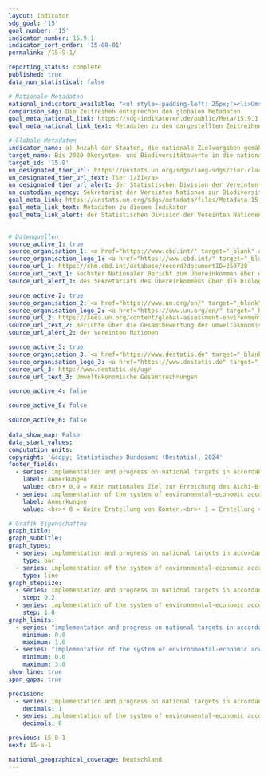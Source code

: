```yaml
---
layout: indicator    
sdg_goal: '15'    
goal_number: '15'    
indicator_number: 15.9.1    
indicator_sort_order: '15-09-01'    
permalink: /15-9-1/    

reporting_status: complete    
published: true    
data_non_statistical: false    

# Nationale Metadaten    
national_indicators_available: "<ul style='padding-left: 25px;'><li>Umsetzung sowie Fortschritte bei nationalen Zielvorgaben gemäß oder ähnlich dem Aichi-Biodiversitätsziel 2 des Strategieplans für die biologische Vielfalt 2011-2020</li> <li> Umsetzung des Systems der Umweltökonomischen Gesamtrechnungen (UGR)</li></ul>"    
comparison_sdg: Die Zeitreihen entsprechen den globalen Metadaten.    
goal_meta_national_link: https://sdg-indikatoren.de/public/Meta/15.9.1.pdf
goal_meta_national_link_text: Metadaten zu den dargestellten Zeitreihen    

# Globale Metadaten    
indicator_name: a) Anzahl der Staaten, die nationale Zielvorgaben gemäß oder ähnlich dem Aichi-Biodiversitätsziel 2 des Strategieplans für die biologische Vielfalt 2011-2020 in ihre nationalen Strategien und Aktionspläne zugunsten der biologischen Vielfalt aufgenommen haben, und die bei der Umsetzung dieser Zielvorgaben gemeldeten Fortschritte und b) Aufnahme der biologischen Vielfalt in die nationalen Rechnungslegungs- und Berichterstattungssysteme, definiert als die Anwendung des Systems der Umweltökonomischen Gesamtrechnungen    
target_name: Bis 2020 Ökosystem- und Biodiversitätswerte in die nationalen und lokalen Planungen, Entwicklungsprozesse, Armutsbekämpfungsstrategien und Gesamtrechnungssysteme einbeziehen    
target_id: '15.9'    
un_designated_tier_url: https://unstats.un.org/sdgs/iaeg-sdgs/tier-classification/'    
un_designated_tier_url_text: Tier I/II</a>    
un_designated_tier_url_alert: der Statistischen Division der Vereinten Nationen    
un_custodian_agency: Sekretariat der Vereinten Nationen zur Biodiversitätskonvention (CBD-Secretariat)<br>Umweltprogramm der Vereinten Nationen (UNEP)    
goal_meta_link: https://unstats.un.org/sdgs/metadata/files/Metadata-15-09-01.pdf    
goal_meta_link_text: Metadaten zu diesem Indikator    
goal_meta_link_alert: der Statistischen Division der Vereinten Nationen    
    

# Datenquellen
source_active_1: true
source_organisation_1: <a href="https://www.cbd.int/" target="_blank" onclick="return confirm_alert('des Sekretariats des Übereinkommens über die biologische Vielfalt','De');"> Sekretariat des Übereinkommens über die biologische Vielfalt </a>
source_organisation_logo_1: <a href="https://www.cbd.int/" target="_blank" onclick="return confirm_alert('des Sekretariats des Übereinkommens über die biologische Vielfalt','De');"><img src="https://sdg-indikatoren.de/public/OrgImgDe/cbd.png" alt="Logo cbd" style="height:60px; width:148px"/></a>
source_url_1: https://chm.cbd.int/database/record?documentID=250738
source_url_text_1: Sechster Nationaler Bericht zum Übereinkommen über die biologische Vielfalt (nicht auf Deutsch verfügbar)
source_url_alert_1: des Sekretariats des Übereinkommens über die biologische Vielfalt

source_active_2: true
source_organisation_2: <a href="https://www.un.org/en/" target="_blank" onclick="return confirm_alert('der Vereinten Nationen','De');"> Vereinte Nationen (VN) </a>
source_organisation_logo_2: <a href="https://www.un.org/en/" target="_blank" onclick="return confirm_alert('der Vereinten Nationen','De');"><img src="https://sdg-indikatoren.de/public/OrgImgDe/un.png" alt="Logo un" style="height:60px; width:148px"/></a>
source_url_2: https://seea.un.org/content/global-assessment-environmental-economic-accounting
source_url_text_2: Berichte über die Gesamtbewertung der umweltökonomischen Gesamtrechnung und unterstützende Statistiken (nicht auf Deutsch verfügbar)
source_url_alert_2: der Vereinten Nationen

source_active_3: true
source_organisation_3: <a href="https://www.destatis.de" target="_blank"> Statistisches Bundesamt (Destatis) </a>
source_organisation_logo_3: <a href="https://www.destatis.de" target="_blank"><img src="https://sdg-indikatoren.de/public/OrgImgDe/destatis.png" alt="Logo destatis" style="height:60px; width:148px"/></a>
source_url_3: http://www.destatis.de/ugr
source_url_text_3: Umweltökonomische Gesamtrechnungen

source_active_4: false

source_active_5: false

source_active_6: false
    
data_show_map: False    
data_start_values:     
computation_units:    
copyright: '&copy; Statistisches Bundesamt (Destatis), 2024'    
footer_fields:
  - series: implementation and progress on national targets in accordance with or similar to aichi biodiversity target 2 of the strategic plan for biodiversity 2011-2020
    label: Anmerkungen
    value: <br>• 0,0 = Kein nationales Ziel zur Erreichung des Aichi-Biodiversitätsziels 2.<br>• 0,2 = Nationales Ziel existiert, aber Entfernung von der Zielerreichung.<br>• 0,4 = Nationales Ziel existiert, aber kein Fortschritt.<br>• 0,6 = Nationales Ziel existiert und Fortschritt, jedoch in einem ungenügendem Maß.<br>• 0,8 = Nationales Ziel existiert und der Fortschritt ist auf dem Weg der Zielerreichung.<br>• 1,0 = Nationales Ziel existiert und der Fortschritt ist auf dem Weg über das Ziel hinauszugehen.<br>• Daten sind nur für 2019 verfügbar.
  - series: implementation of the system of environmental-economic accounting (seea)
    label: Anmerkungen
    value: <br>• 0 = Keine Erstellung von Konten.<br>• 1 = Erstellung von Konten.<br>• 2 = Veröffentlichung von Konten.<br>• 3 = Regelmäßige Erstellung und Veröffentlichung von Konten.    

# Grafik Eigenschaften    
graph_title: 
graph_subtitle:     
graph_types: 
  - series: implementation and progress on national targets in accordance with or similar to aichi biodiversity target 2 of the strategic plan for biodiversity 2011-2020
    type: bar
  - series: implementation of the system of environmental-economic accounting (seea)
    type: line
graph_stepsize: 
  - series: implementation and progress on national targets in accordance with or similar to aichi biodiversity target 2 of the strategic plan for biodiversity 2011-2020
    step: 0.2
  - series: implementation of the system of environmental-economic accounting (seea)
    step: 1.0    
graph_limits:
  - series: "implementation and progress on national targets in accordance with or similar to aichi biodiversity target 2 of the strategic plan for biodiversity 2011-2020"
    minimum: 0.0
    maximum: 1.0
  - series: "implementation of the system of environmental-economic accounting (seea)"
    minimum: 0.0
    maximum: 3.0
show_line: true
span_gaps: true

precision:
  - series: implementation and progress on national targets in accordance with or similar to aichi biodiversity target 2 of the strategic plan for biodiversity 2011-2020
    decimals: 1
  - series: implementation of the system of environmental-economic accounting (seea)
    decimals: 0    

previous: 15-8-1    
next: 15-a-1    

national_geographical_coverage: Deutschland    
---
```


<span></span>